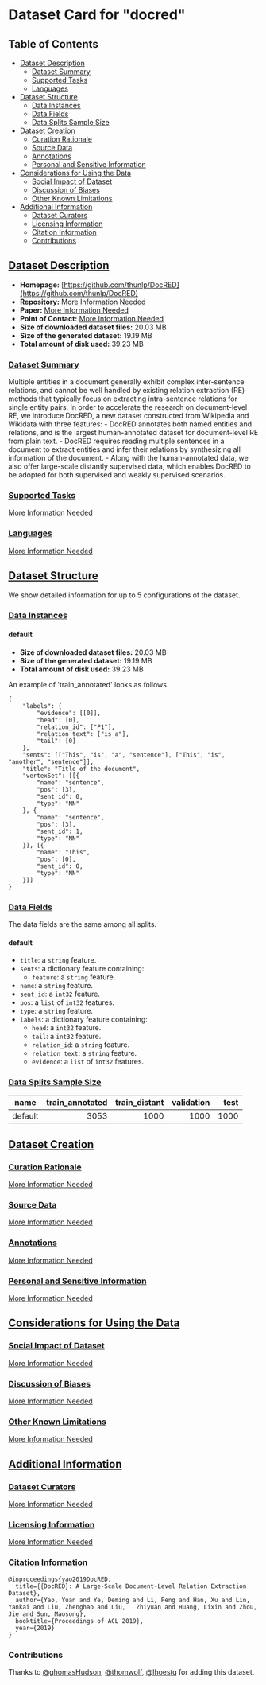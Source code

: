 ---
---

# Dataset Card for "docred"

## Table of Contents
- [Dataset Description](#dataset-description)
  - [Dataset Summary](#dataset-summary)
  - [Supported Tasks](#supported-tasks)
  - [Languages](#languages)
- [Dataset Structure](#dataset-structure)
  - [Data Instances](#data-instances)
  - [Data Fields](#data-fields)
  - [Data Splits Sample Size](#data-splits-sample-size)
- [Dataset Creation](#dataset-creation)
  - [Curation Rationale](#curation-rationale)
  - [Source Data](#source-data)
  - [Annotations](#annotations)
  - [Personal and Sensitive Information](#personal-and-sensitive-information)
- [Considerations for Using the Data](#considerations-for-using-the-data)
  - [Social Impact of Dataset](#social-impact-of-dataset)
  - [Discussion of Biases](#discussion-of-biases)
  - [Other Known Limitations](#other-known-limitations)
- [Additional Information](#additional-information)
  - [Dataset Curators](#dataset-curators)
  - [Licensing Information](#licensing-information)
  - [Citation Information](#citation-information)
  - [Contributions](#contributions)

## [Dataset Description](#dataset-description)

- **Homepage:** [https://github.com/thunlp/DocRED](https://github.com/thunlp/DocRED)
- **Repository:** [More Information Needed](https://github.com/huggingface/datasets/blob/master/CONTRIBUTING.md#how-to-contribute-to-the-dataset-cards)
- **Paper:** [More Information Needed](https://github.com/huggingface/datasets/blob/master/CONTRIBUTING.md#how-to-contribute-to-the-dataset-cards)
- **Point of Contact:** [More Information Needed](https://github.com/huggingface/datasets/blob/master/CONTRIBUTING.md#how-to-contribute-to-the-dataset-cards)
- **Size of downloaded dataset files:** 20.03 MB
- **Size of the generated dataset:** 19.19 MB
- **Total amount of disk used:** 39.23 MB

### [Dataset Summary](#dataset-summary)

Multiple entities in a document generally exhibit complex inter-sentence relations, and cannot be well handled by existing relation extraction (RE) methods that typically focus on extracting intra-sentence relations for single entity pairs. In order to accelerate the research on document-level RE, we introduce DocRED, a new dataset constructed from Wikipedia and Wikidata with three features:
    - DocRED annotates both named entities and relations, and is the largest human-annotated dataset for document-level RE from plain text.
    - DocRED requires reading multiple sentences in a document to extract entities and infer their relations by synthesizing all information of the document.
    - Along with the human-annotated data, we also offer large-scale distantly supervised data, which enables DocRED to be adopted for both supervised and weakly supervised scenarios.

### [Supported Tasks](#supported-tasks)

[More Information Needed](https://github.com/huggingface/datasets/blob/master/CONTRIBUTING.md#how-to-contribute-to-the-dataset-cards)

### [Languages](#languages)

[More Information Needed](https://github.com/huggingface/datasets/blob/master/CONTRIBUTING.md#how-to-contribute-to-the-dataset-cards)

## [Dataset Structure](#dataset-structure)

We show detailed information for up to 5 configurations of the dataset.

### [Data Instances](#data-instances)

#### default

- **Size of downloaded dataset files:** 20.03 MB
- **Size of the generated dataset:** 19.19 MB
- **Total amount of disk used:** 39.23 MB

An example of 'train_annotated' looks as follows.
```
{
    "labels": {
        "evidence": [[0]],
        "head": [0],
        "relation_id": ["P1"],
        "relation_text": ["is_a"],
        "tail": [0]
    },
    "sents": [["This", "is", "a", "sentence"], ["This", "is", "another", "sentence"]],
    "title": "Title of the document",
    "vertexSet": [[{
        "name": "sentence",
        "pos": [3],
        "sent_id": 0,
        "type": "NN"
    }, {
        "name": "sentence",
        "pos": [3],
        "sent_id": 1,
        "type": "NN"
    }], [{
        "name": "This",
        "pos": [0],
        "sent_id": 0,
        "type": "NN"
    }]]
}
```

### [Data Fields](#data-fields)

The data fields are the same among all splits.

#### default
- `title`: a `string` feature.
- `sents`: a dictionary feature containing:
  - `feature`: a `string` feature.
- `name`: a `string` feature.
- `sent_id`: a `int32` feature.
- `pos`: a `list` of `int32` features.
- `type`: a `string` feature.
- `labels`: a dictionary feature containing:
  - `head`: a `int32` feature.
  - `tail`: a `int32` feature.
  - `relation_id`: a `string` feature.
  - `relation_text`: a `string` feature.
  - `evidence`: a `list` of `int32` features.

### [Data Splits Sample Size](#data-splits-sample-size)

| name  |train_annotated|train_distant|validation|test|
|-------|--------------:|------------:|---------:|---:|
|default|           3053|         1000|      1000|1000|

## [Dataset Creation](#dataset-creation)

### [Curation Rationale](#curation-rationale)

[More Information Needed](https://github.com/huggingface/datasets/blob/master/CONTRIBUTING.md#how-to-contribute-to-the-dataset-cards)

### [Source Data](#source-data)

[More Information Needed](https://github.com/huggingface/datasets/blob/master/CONTRIBUTING.md#how-to-contribute-to-the-dataset-cards)

### [Annotations](#annotations)

[More Information Needed](https://github.com/huggingface/datasets/blob/master/CONTRIBUTING.md#how-to-contribute-to-the-dataset-cards)

### [Personal and Sensitive Information](#personal-and-sensitive-information)

[More Information Needed](https://github.com/huggingface/datasets/blob/master/CONTRIBUTING.md#how-to-contribute-to-the-dataset-cards)

## [Considerations for Using the Data](#considerations-for-using-the-data)

### [Social Impact of Dataset](#social-impact-of-dataset)

[More Information Needed](https://github.com/huggingface/datasets/blob/master/CONTRIBUTING.md#how-to-contribute-to-the-dataset-cards)

### [Discussion of Biases](#discussion-of-biases)

[More Information Needed](https://github.com/huggingface/datasets/blob/master/CONTRIBUTING.md#how-to-contribute-to-the-dataset-cards)

### [Other Known Limitations](#other-known-limitations)

[More Information Needed](https://github.com/huggingface/datasets/blob/master/CONTRIBUTING.md#how-to-contribute-to-the-dataset-cards)

## [Additional Information](#additional-information)

### [Dataset Curators](#dataset-curators)

[More Information Needed](https://github.com/huggingface/datasets/blob/master/CONTRIBUTING.md#how-to-contribute-to-the-dataset-cards)

### [Licensing Information](#licensing-information)

[More Information Needed](https://github.com/huggingface/datasets/blob/master/CONTRIBUTING.md#how-to-contribute-to-the-dataset-cards)

### [Citation Information](#citation-information)

```
@inproceedings{yao2019DocRED,
  title={{DocRED}: A Large-Scale Document-Level Relation Extraction Dataset},
  author={Yao, Yuan and Ye, Deming and Li, Peng and Han, Xu and Lin, Yankai and Liu, Zhenghao and Liu,   Zhiyuan and Huang, Lixin and Zhou, Jie and Sun, Maosong},
  booktitle={Proceedings of ACL 2019},
  year={2019}
}

```


### Contributions

Thanks to [@ghomasHudson](https://github.com/ghomasHudson), [@thomwolf](https://github.com/thomwolf), [@lhoestq](https://github.com/lhoestq) for adding this dataset.